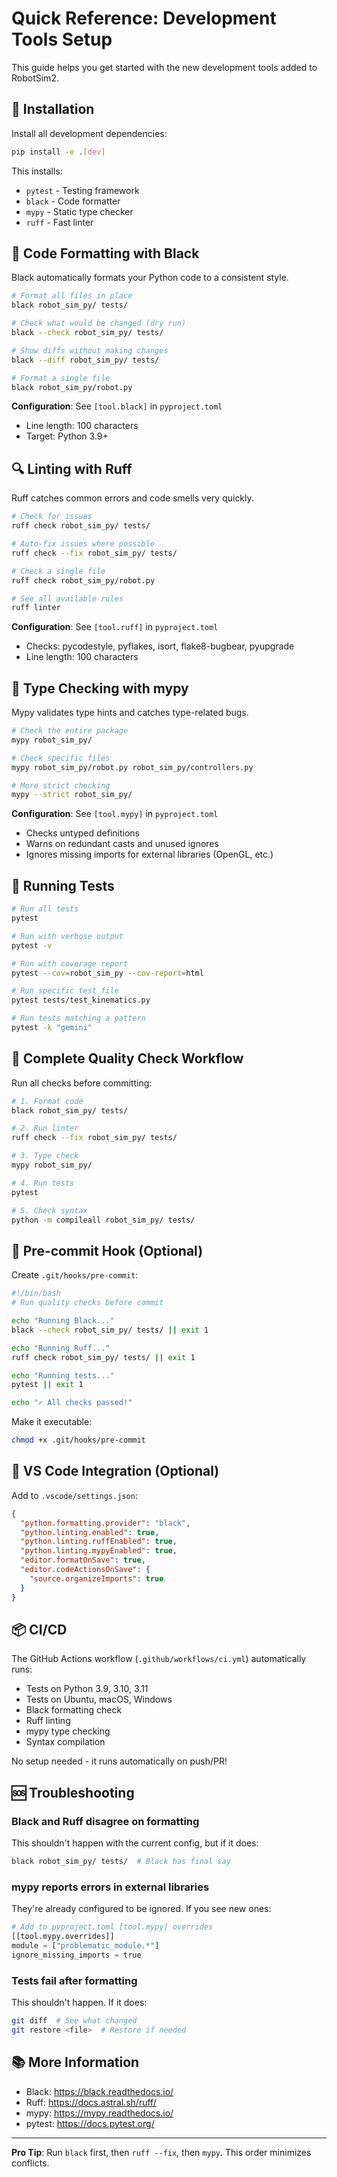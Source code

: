# Quick Reference: Development Tools Setup

This guide helps you get started with the new development tools added to RobotSim2.

## 🔧 Installation

Install all development dependencies:

```bash
pip install -e .[dev]
```

This installs:
- `pytest` - Testing framework
- `black` - Code formatter
- `mypy` - Static type checker
- `ruff` - Fast linter

## 🎨 Code Formatting with Black

Black automatically formats your Python code to a consistent style.

```bash
# Format all files in place
black robot_sim_py/ tests/

# Check what would be changed (dry run)
black --check robot_sim_py/ tests/

# Show diffs without making changes
black --diff robot_sim_py/ tests/

# Format a single file
black robot_sim_py/robot.py
```

**Configuration**: See `[tool.black]` in `pyproject.toml`
- Line length: 100 characters
- Target: Python 3.9+

## 🔍 Linting with Ruff

Ruff catches common errors and code smells very quickly.

```bash
# Check for issues
ruff check robot_sim_py/ tests/

# Auto-fix issues where possible
ruff check --fix robot_sim_py/ tests/

# Check a single file
ruff check robot_sim_py/robot.py

# See all available rules
ruff linter
```

**Configuration**: See `[tool.ruff]` in `pyproject.toml`
- Checks: pycodestyle, pyflakes, isort, flake8-bugbear, pyupgrade
- Line length: 100 characters

## 🔬 Type Checking with mypy

Mypy validates type hints and catches type-related bugs.

```bash
# Check the entire package
mypy robot_sim_py/

# Check specific files
mypy robot_sim_py/robot.py robot_sim_py/controllers.py

# More strict checking
mypy --strict robot_sim_py/
```

**Configuration**: See `[tool.mypy]` in `pyproject.toml`
- Checks untyped definitions
- Warns on redundant casts and unused ignores
- Ignores missing imports for external libraries (OpenGL, etc.)

## 🧪 Running Tests

```bash
# Run all tests
pytest

# Run with verbose output
pytest -v

# Run with coverage report
pytest --cov=robot_sim_py --cov-report=html

# Run specific test file
pytest tests/test_kinematics.py

# Run tests matching a pattern
pytest -k "gemini"
```

## 🔄 Complete Quality Check Workflow

Run all checks before committing:

```bash
# 1. Format code
black robot_sim_py/ tests/

# 2. Run linter
ruff check --fix robot_sim_py/ tests/

# 3. Type check
mypy robot_sim_py/

# 4. Run tests
pytest

# 5. Check syntax
python -m compileall robot_sim_py/ tests/
```

## 📝 Pre-commit Hook (Optional)

Create `.git/hooks/pre-commit`:

```bash
#!/bin/bash
# Run quality checks before commit

echo "Running Black..."
black --check robot_sim_py/ tests/ || exit 1

echo "Running Ruff..."
ruff check robot_sim_py/ tests/ || exit 1

echo "Running tests..."
pytest || exit 1

echo "✓ All checks passed!"
```

Make it executable:
```bash
chmod +x .git/hooks/pre-commit
```

## 🚀 VS Code Integration (Optional)

Add to `.vscode/settings.json`:

```json
{
  "python.formatting.provider": "black",
  "python.linting.enabled": true,
  "python.linting.ruffEnabled": true,
  "python.linting.mypyEnabled": true,
  "editor.formatOnSave": true,
  "editor.codeActionsOnSave": {
    "source.organizeImports": true
  }
}
```

## 📦 CI/CD

The GitHub Actions workflow (`.github/workflows/ci.yml`) automatically runs:
- Tests on Python 3.9, 3.10, 3.11
- Tests on Ubuntu, macOS, Windows
- Black formatting check
- Ruff linting
- mypy type checking
- Syntax compilation

No setup needed - it runs automatically on push/PR!

## 🆘 Troubleshooting

### Black and Ruff disagree on formatting
This shouldn't happen with the current config, but if it does:
```bash
black robot_sim_py/ tests/  # Black has final say
```

### mypy reports errors in external libraries
They're already configured to be ignored. If you see new ones:
```python
# Add to pyproject.toml [tool.mypy] overrides
[[tool.mypy.overrides]]
module = ["problematic_module.*"]
ignore_missing_imports = true
```

### Tests fail after formatting
This shouldn't happen. If it does:
```bash
git diff  # See what changed
git restore <file>  # Restore if needed
```

## 📚 More Information

- Black: https://black.readthedocs.io/
- Ruff: https://docs.astral.sh/ruff/
- mypy: https://mypy.readthedocs.io/
- pytest: https://docs.pytest.org/

---

**Pro Tip**: Run `black` first, then `ruff --fix`, then `mypy`. This order minimizes conflicts.
